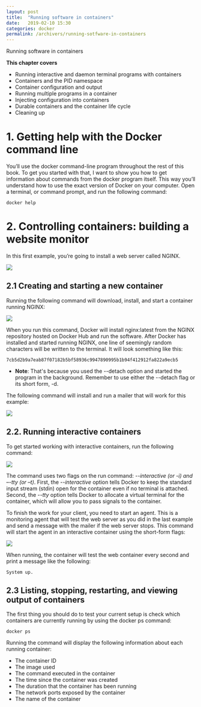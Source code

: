 ```yaml
---
layout: post
title:  "Running software in containers"
date:   2019-02-10 15:30
categories: docker
permalink: /archivers/running-sotfware-in-containers
---
```


Running software in containers

**This chapter covers**

- Running interactive and daemon terminal programs with containers
- Containers and the PID namespace
- Container configuration and output
- Running multiple programs in a container
- Injecting configuration into containers
- Durable containers and the container life cycle
- Cleaning up

# 1. Getting help with the Docker command line

You’ll use the docker command-line program throughout the rest of this book. To get you started with that, I want to show you how to get information about commands from the docker program itself. This way you’ll understand how to use the exact version of Docker on your computer. Open a terminal, or command prompt, and run the following command:

`docker help`

# 2. Controlling containers: building a website monitor

In this first example, you’re going to install a web server called NGINX.

![](https://user-images.githubusercontent.com/10813839/53154941-80266800-35ee-11e9-9d0f-2c7a7fc0e961.png)

## 2.1 Creating and starting a new container

Running the following command will download, install, and start a container running NGINX:

![](https://user-images.githubusercontent.com/10813839/53155040-c976b780-35ee-11e9-9b9d-358106fda5a4.png)

When you run this command, Docker will install nginx:latest from the NGINX repository hosted on Docker Hub and run the software. After Docker has installed and started running NGINX, one line of seemingly random characters will be written to the terminal. It will look something like this:

`7cb5d2b9a7eab87f07182b5bf58936c9947890995b1b94f412912fa822a9ecb5`

- **Note**: That's because you used the --detach option and started the program in the background. Remember to use either the --detach flag or its short form, -d.

The following command will install and run a mailer that will work for this example:

![](https://user-images.githubusercontent.com/10813839/53155233-35592000-35ef-11e9-92cf-5de0b3fab7b1.png)

## 2.2. Running interactive containers

To get started working with interactive containers, run the following command:

![](https://user-images.githubusercontent.com/10813839/53155301-5cafed00-35ef-11e9-8d38-d613a5e51380.png)

The command uses two flags on the run command: *--interactive (or -i) and –-tty (or –t)*. First, the *--interactive* option tells Docker to keep the standard input stream (stdin) open for the container even if no terminal is attached. Second, the *--tty* option tells Docker to allocate a virtual terminal for the container, which will allow you to pass signals to the container.

To finish the work for your client, you need to start an agent. This is a monitoring agent that will test the web server as you did in the last example and send a message with the mailer if the web server stops. This command will start the agent in an interactive container using the short-form flags:

![](https://user-images.githubusercontent.com/10813839/53155456-b0223b00-35ef-11e9-832d-5c915fd77c8f.png)

When running, the container will test the web container every second and print a message like the following:

`System up.`

## 2.3 Listing, stopping, restarting, and viewing output of containers

The first thing you should do to test your current setup is check which containers are currently running by using the docker ps command:

`docker ps`

Running the command will display the following information about each running container:

- The container ID
- The image used
- The command executed in the container
- The time since the container was created
- The duration that the container has been running
- The network ports exposed by the container
- The name of the container

